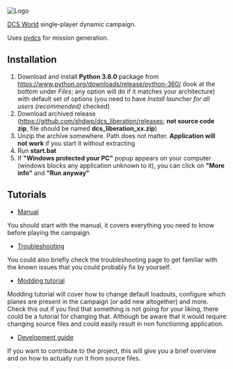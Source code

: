 ![Logo](https://i.imgur.com/c2k18E1.png)

[DCS World](https://www.digitalcombatsimulator.com/en/products/world/) single-player dynamic campaign. 

Uses [pydcs](http://github.com/pydcs/dcs) for mission generation.

## Installation
1. Download and install **Python 3.6.0** package from https://www.python.org/downloads/release/python-360/ (look at the bottom under *Files*; any option will do if it matches your architecture) with default set of options (you need to have *Install launcher for all users (recommended)* checked)
1. Download archived release (https://github.com/shdwp/dcs_liberation/releases; **not source code zip**, file should be named **dcs_liberation_xx.zip**)
1. Unzip the archive somewhere. Path does not matter. **Application will not work** if you start it without extracting
1. Run **start.bat**
1. If **"Windows protected your PC"** popup appears on your computer (windows blocks any application unknown to it), you can click on **"More info"** and **"Run anyway"**

## Tutorials
* [Manual](https://github.com/shdwp/dcs_liberation/wiki/Manual)

You should start with the manual, it covers everything you need to know before playing the campaign.


* [Troubleshooting](https://github.com/shdwp/dcs_liberation/wiki/Troubleshooting)

You could also briefly check the troubleshooting page to get familiar with the known issues that you could probably fix by yourself.

* [Modding tutorial](https://github.com/shdwp/dcs_liberation/wiki/Modding-tutorial)

Modding tutorial will cover how to change default loadouts, configure which planes are present in the campaign (or add new altogether) and more. Check this out if you find that something is not going for your liking, there could be a tutorial for changing that. Although be aware that it would require changing source files and could easily result in non functioning application.

* [Development guide](https://github.com/shdwp/dcs_liberation/wiki/Development-guide)

If you want to contribute to the project, this will give you a brief overview and on how to actually run it from source files.
